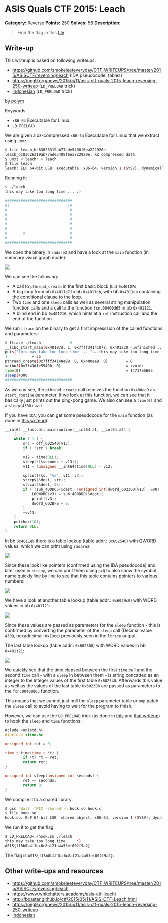 # ASIS Quals CTF 2015: Leach

**Category:** Reverse
**Points:** 250
**Solves:** 58
**Description:**

> Find the flag in this [file](http://tasks.asis-ctf.ir/leach_bc83626319ab77ade5408f6ea222920e).

## Write-up

This writeup is based on following writeups:

* <https://github.com/smokeleeteveryday/CTF_WRITEUPS/tree/master/2015/ASISCTF/reversing/leach> (IDA pseudocode, tables)
* <https://neg9.org/news/2015/5/11/asis-ctf-quals-2015-leach-reversing-250-writeup> (`LD_PRELOAD` trick)
* [Indonesian](https://github.com/rentjongteam/write-ups-2015/tree/master/asis-quals-2015/leach) (`LD_PRELOAD` trick)

by [polym](https://github.com/abpolym)

Keywords:

* `x86-64` Executable for Linux
* `LD_PRELOAD`

We are given a xz-compressed `x86-64` Executable for Linux that we extract using `unxz`:

```bash
$ file leach_bc83626319ab77ade5408f6ea222920e 
leach_bc83626319ab77ade5408f6ea222920e: XZ compressed data
$ unxz < leach* > leach
$ file leach
leach: ELF 64-bit LSB  executable, x86-64, version 1 (SYSV), dynamically linked (uses shared libs), for GNU/Linux 2.6.32, BuildID[sha1]=8088f52df79142c83d3c30224edf2535066a9768, stripped
```

Running it:

```bash
$ ./leach 
this may take too long time ... :)

##############################
#|                          |#
#                            #
#                            #
#                            #
#                            #
#                            #
#       o                    #
#                            #
##############################
```

We open the binary in `radare2` and have a look at the `main` function (in summary visual graph mode):

![](./main.png)

We can see the following:

* A call to `pthread_create` in the first basic block (`bb`) `0x40107d`
* A big loop from bb `0x4011e7` to bb `0x4011eb`, with bb `0x4011eb` containing the conditional clause to the loop.
* Two `time` and one `sleep` calls as well as several string manipulation function calls and a call to the function `fcn.00400d65` in bb `0x401121`.
* A blind end in bb `0x401216`, which hints at a `ret` instruction call and the end of the function

We run `ltrace` on the binary to get a first impresssion of the called functions and parameters:

```bash
$ ltrace ./leach             #
__libc_start_main(0x40107d, 1, 0x7fff34141078, 0x401220 <unfinished ...>
puts("this may take too long time ... "...this may take too long time ... :)
)           = 35
pthread_create(0x7fff34140e98, 0, 0x400ee9, 0)        = 0
setbuf(0x7f43dfe55400, 0)                             = <void>
time(0)                                               = 1471765605
sleep(4300
##############################
```

As we can see, the `pthread_create` call receives the function `0x400ee9` as `start_routine` parameter. If we look at this function, we can see that it basically just prints out the ping-pong game.
We also can see a `time(0)` and a `sleep(4300)` call.

If you have `IDA`, you can get some pseudocode for the `main` function (as done in [this writeup](https://github.com/smokeleeteveryday/CTF_WRITEUPS/tree/master/2015/ASISCTF/reversing/leach)):

```c
__int64 __fastcall mainroutine(__int64 a1, __int64 a2) {
	(...)
	while ( 1 ) {
		src = off_602540[v13];
		if ( !src ) break;

		v12 = time(0LL);
		sleep(*(&seconds + v13));
		v11 = (unsigned __int64)time(0LL) - v12;

		sprintf(&s, "%d", v11, v4);
		strcpy(&dest, src);
		strcat(&dest, &s);
		if ( !sub_400D65(&dest, (unsigned int)dword_602300[v13], &v8) ) {
			LODWORD(v3) = sub_400DDD(&dest);
			printf(v3);
			dword_602BF8 = 0;
		}
		++v13;
	}
	putchar(10);
	return 0LL;
}
```

In bb `0x4011eb` there is a table lookup (table addr.: `0x602540`) with QWORD values, which we can print using `radare2`:

![](./table.602540.png)

Since these look like pointers (confirmed using the IDA pseudocode) and later used in `strcpy`, we can print them using `pxQ` to also show the symbol name quickly line by line to see that this table contains pointers to various numbers:

![](./pxQ.png)

We have a look at another table lookup (table addr.: `0x6029c0`) with WORD values in bb `0x401121`:

![](./table.6029c0.png)

Since these values are passed as parameters for the `sleep` function - this is confirmed by converting the parameter of the `sleep` call (Decimal value `4300`, hexadecimal: `0x10cc`) previously seen in the `ltrace` output.

The last table lookup (table addr.: `0x602300`) with WORD values in bb `0x401121`:

![](./table.602300.png)

We quickly see that the time elapsed between the first `time` call and the second `time` call - with a `sleep` in between them - is string concatted as an integer to the Integer values of the first table `0x602540`.
Afterwards this value as well as the values of the last table `0x602300` are passed as parameters to the `fcn.00400d65` function.

This means that we cannot just null the `sleep` parameter table or `nop` patch the `sleep` call to avoid having to wait for the program to finish.

However, we can use the `LD_PRELOAD` trick (as done in [this](https://neg9.org/news/2015/5/11/asis-ctf-quals-2015-leach-reversing-250-writeup) and [that writeup](https://github.com/rentjongteam/write-ups-2015/tree/master/asis-quals-2015/leach)) to hook the `sleep` and `time` functions:

```c
nclude <unistd.h>
#include <time.h>

unsigned int ret = 0;

time_t time(time_t *t) {
        if (t) *t = ret;
        return ret;
}

unsigned int sleep(unsigned int seconds) {
        ret += seconds;
        return 0;
}
```

We compile it to a shared library:

```bash
$ gcc -Wall -fPIC -shared -o hook.so hook.c 
$ file hook.so 
hook.so: ELF 64-bit LSB  shared object, x86-64, version 1 (SYSV), dynamically linked, BuildID[sha1]=6f8c4137833366c3cebc9adca8fa1dcb8af8036e, not stripped
```

We run it to get the flag:

```bash
$ LD_PRELOAD=./hook.so ./leach 
this may take too long time ... :)
ASIS{f18b0b4f1bc6c8af21a4a53ef002f9a2}
```

The flag is `ASIS{f18b0b4f1bc6c8af21a4a53ef002f9a2}`.


## Other write-ups and resources

* <https://github.com/smokeleeteveryday/CTF_WRITEUPS/tree/master/2015/ASISCTF/reversing/leach>
* <https://www.whitehatters.academy/asis-ctf-leach/>
* <http://boaster.github.io/ctf/2015/05/11/ASIS-CTF-Leach.html>
* <https://neg9.org/news/2015/5/11/asis-ctf-quals-2015-leach-reversing-250-writeup>
* [Indonesian](https://github.com/rentjongteam/write-ups-2015/tree/master/asis-quals-2015/leach)
